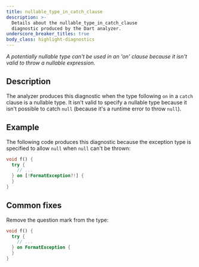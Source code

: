 ```yaml
---
title: nullable_type_in_catch_clause
description: >-
  Details about the nullable_type_in_catch_clause
  diagnostic produced by the Dart analyzer.
underscore_breaker_titles: true
body_class: highlight-diagnostics
---
```


_A potentially nullable type can't be used in an 'on' clause because it isn't
valid to throw a nullable expression._

## Description

The analyzer produces this diagnostic when the type following `on` in a
`catch` clause is a nullable type. It isn't valid to specify a nullable
type because it isn't possible to catch `null` (because it's a runtime
error to throw `null`).

## Example

The following code produces this diagnostic because the exception type is
specified to allow `null` when `null` can't be thrown:

```dart
void f() {
  try {
    // ...
  } on [!FormatException?!] {
  }
}
```

## Common fixes

Remove the question mark from the type:

```dart
void f() {
  try {
    // ...
  } on FormatException {
  }
}
```
